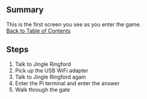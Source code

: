 ## Summary
This is the first screen you see as you enter the game.\
[Back to Table of Contents](../../../)

## Steps
1. Talk to Jingle Ringford
2. Pick up the USB WiFi adapter
3. Talk to Jingle Ringford again
4. Enter the Pi terminal and enter the answer
5. Walk through the gate
